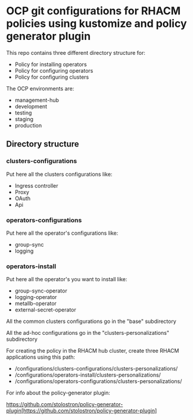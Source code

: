 # OCP git configurations for RHACM policies using kustomize and policy generator plugin

This repo contains three different directory structure for:

- Policy for installing operators
- Policy for configuring operators
- Policy for configuring clusters

The OCP environments are:

- management-hub
- development
- testing
- staging
- production

## Directory structure

### clusters-configurations
Put here all the clusters configurations like:

- Ingress controller
- Proxy
- OAuth
- Api


### operators-configurations
Put here all the operator's configurations like:

- group-sync
- logging

### operators-install
Put here all the operator's you want to install like:

- group-sync-operator
- logging-operator
- metallb-operator
- external-secret-operator


All the common clusters configurations go in the "base" subdirectory

All the ad-hoc configurations go in the "clusters-personalizations" subdirectory


For creating the policy in the RHACM hub cluster, create three RHACM applications using this path:

- /configurations/clusters-configurations/clusters-personalizations/
- /configurations/operators-install/clusters-personalizations/
- /configurations/operators-configurations/clusters-personalizations/


For info about the policy-generator plugin:

https://github.com/stolostron/policy-generator-plugin[https://github.com/stolostron/policy-generator-plugin]
















